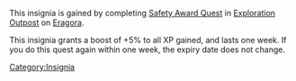 This insignia is gained by completing [Safety Award
Quest](Safety_Award_Quest "wikilink") in [Exploration
Outpost](:Category:Exploration_Outpost "wikilink") on
[Eragora](:Category:Eragora "wikilink").

This insignia grants a boost of +5% to all XP gained, and lasts one
week. If you do this quest again within one week, the expiry date does
not change.

[Category:Insignia](Category:Insignia "wikilink")
